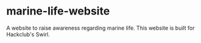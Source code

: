 # marine-life-website
A website to raise awareness regarding marine life. This website is built for Hackclub's Swirl.
